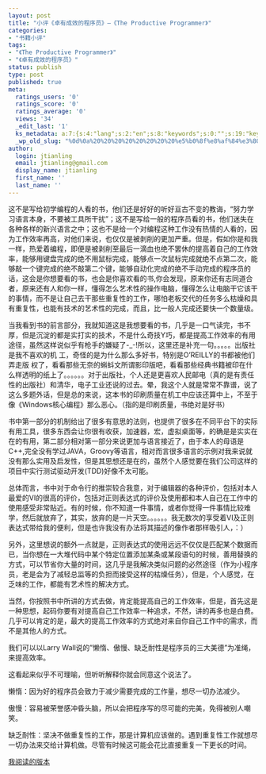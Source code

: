 ```yaml
---
layout: post
title: "小评《卓有成效的程序员》—《The Productive Programmer》"
categories:
- "书籍小评"
tags:
- "《The Productive Programmer》"
- "《卓有成效的程序员》"
status: publish
type: post
published: true
meta:
  ratings_users: '0'
  ratings_score: '0'
  ratings_average: '0'
  views: '34'
  _edit_last: '1'
  ks_metadata: a:7:{s:4:"lang";s:2:"en";s:8:"keywords";s:0:"";s:19:"keywords_autoupdate";s:1:"1";s:11:"description";s:0:"";s:22:"description_autoupdate";s:1:"1";s:5:"title";s:0:"";s:6:"robots";s:12:"index,follow";}
  _wp_old_slug: "%0d%0a%20%20%20%20%20%20%20%20%e5%b0%8f%e8%af%84%e3%80%8a%e5%8d%93%e6%9c%89%e6%88%90%e6%95%88%e7%9a%84%e7%a8%8b%e5%ba%8f%e5%91%98%e3%80%8b-%e3%80%8athe%20productive%20programmer%e3%80%8b%0d%0a"
author:
  login: jtianling
  email: jtianling@gmail.com
  display_name: jtianling
  first_name: ''
  last_name: ''
---
```


这不是写给初学编程的人看的书，他们还是好好的听好亘古不变的教诲，“努力学习语言本身，不要被工具所干扰”；这不是写给一般的程序员看的书，他们迷失在各种各样的新兴语言之中；这也不是给一个对编程这种工作没有热情的人看的，因为工作效率再高，对他们来说，也仅仅是被剥削的更加严重。但是，假如你是和我一样，热爱着编程，即便是被剥削至最后一滴血也绝不罢休的提高着自己的工作效率，能够用键盘完成的绝不用鼠标完成，能够点一次鼠标完成就绝不点第二次，能够敲一个键完成的绝不敲第二个键，能够自动化完成的绝不手动完成的程序员的话，这会是你想要看的书，也会是你喜欢看的书,你会发现，原来你还有志同道合者，原来还有人和你一样，懂得怎么艺术性的操作电脑，懂得怎么让电脑干它该干的事情，而不是让自己去干那些重复性的工作，哪怕老板交代的任务多么枯燥和具有重复性，也能有技术的艺术性的完成，而且，比一般人完成还要快一个数量级。

<!-- more -->

当我看到书的前言部分，我就知道这是我想要看的书，几乎是一口气读完，书不厚，但是沉淀的都是实打实的技术，不是什么奇技Y巧，都是提高工作效率的有用途径，虽然这样说似乎有枪手的嫌疑了-_-!所以，这里还是补充一句。。。。。出版社是我不喜欢的机 工，奇怪的是为什么那么多好书，特别是O’REILLY的书都被他们弄走版 权了，看看那些无奈的蝌蚪文所谓影印版吧，看看那些经典书籍被印在什么样透明的纸上了。。。。。。对于出版社，个人还是更喜欢人民邮电（真的是有责任性的出版社）和清华，电子工业还说的过去。晕，我这个人就是常常不靠谱，说了这么多题外话，但是总的来说，这本书的印刷质量在机工中应该还算中上，不至于像《Windows核心编程》那么恶心。（指的是印刷质量，书绝对是好书）

书中第一部分的机制给出了很多有意思的法则，也提供了很多在不同平台下的实际有用工具，很多东西会让你很有收获，加速器，宏，虚拟桌面等，的确是是实实在在的有用，第二部分相对第一部分来说更加与语言接近了，由于本人的母语是C++,完全没有学过JAVA，Groovy等语言，相对而言很多语言的示例对我来说就没有那么实用及启发性，但是其思想还是在的，虽然个人感觉要在我们公司这样的项目中实行测试驱动开发(TDD)好像不太可能。

总体而言，书中对于命令行的推崇较合我意，对于编辑器的各种评价，包括对本人最爱的VI的很高的评价，包括对正则表达式的评价及使用都和本人自己在工作中的使用感受非常贴近。有的时候，你不知道一件事情，或者你觉得一件事情比较难学，然后就放弃了，其实，放弃的是一片天空。。。。。。我无数次的享受着VI及正则表达式带给我的便利，但是也许我没有办法将其描述的像作者那样吸引人，：）

另外，这里想说的额外一点就是，正则表达式的使用远远不仅仅是匹配某个数据而已，当你想在一大堆代码中某个特定位置添加某条或某段语句的时候，善用替换的方式，可以节省你大量的时间，这几乎是我解决类似问题的必然途径（作为小程序员，老是会为了减轻总监等的负担而接受这样的枯燥任务），但是，个人感觉，在乏味的工作，都能有艺术性的解决方式。

当然，你按照书中所讲的方式去做，肯定能提高自己的工作效率，但是，首先这是一种思想，起码你要有对提高自己工作效率一种追求，不然，讲的再多也是白费。几乎可以肯定的是，最大的提高工作效率的方式绝对来自你自己工作中的需求，而不是其他人的方式。

我们可以以Larry Wall说的”懒惰、傲慢、缺乏耐性是程序员的三大美德”为准绳，来提高效率。

这看起来似乎不可理喻，但听听解释你就会同意这个说法了。

懒惰：因为好的程序员会致力于减少需要完成的工作量，想尽一切办法减少。

傲慢：容易被荣誉感冲昏头脑，所以会把程序写的尽可能的完美，免得被别人嘲笑。

缺乏耐性：坚决不做重复性的工作，那是计算机应该做的。遇到重复性工作就想尽一切办法来交给计算机做。尽管有时候这可能会花比直接重复一下更长的时间。

[我阅读的版本](http://www.assoc-amazon.cn/e/ir?t=jtianlinsblog-23)